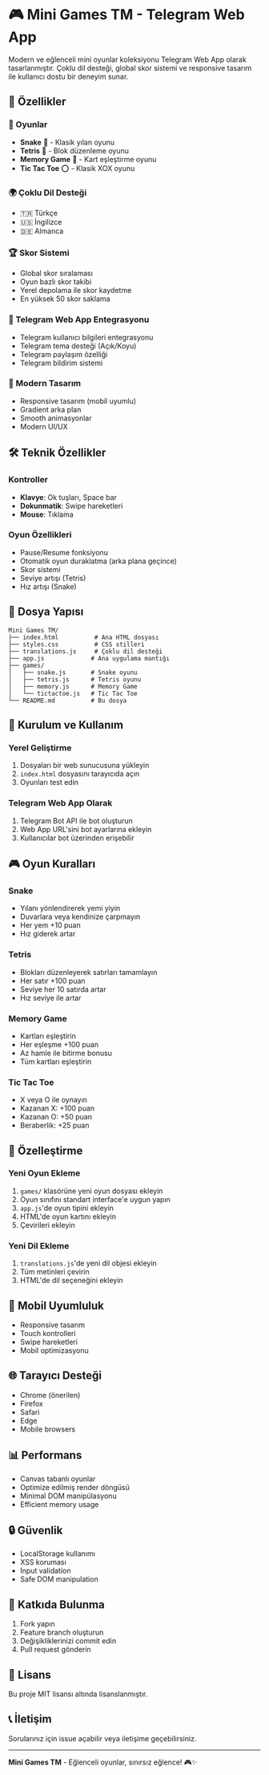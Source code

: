 # 🎮 Mini Games TM - Telegram Web App

Modern ve eğlenceli mini oyunlar koleksiyonu Telegram Web App olarak tasarlanmıştır. Çoklu dil desteği, global skor sistemi ve responsive tasarım ile kullanıcı dostu bir deneyim sunar.

## 🚀 Özellikler

### 🎯 Oyunlar
- **Snake** 🐍 - Klasik yılan oyunu
- **Tetris** 🧩 - Blok düzenleme oyunu
- **Memory Game** 🧠 - Kart eşleştirme oyunu
- **Tic Tac Toe** ⭕ - Klasik XOX oyunu

### 🌍 Çoklu Dil Desteği
- 🇹🇷 Türkçe
- 🇺🇸 İngilizce
- 🇩🇪 Almanca

### 🏆 Skor Sistemi
- Global skor sıralaması
- Oyun bazlı skor takibi
- Yerel depolama ile skor kaydetme
- En yüksek 50 skor saklama

### 📱 Telegram Web App Entegrasyonu
- Telegram kullanıcı bilgileri entegrasyonu
- Telegram tema desteği (Açık/Koyu)
- Telegram paylaşım özelliği
- Telegram bildirim sistemi

### 🎨 Modern Tasarım
- Responsive tasarım (mobil uyumlu)
- Gradient arka plan
- Smooth animasyonlar
- Modern UI/UX

## 🛠️ Teknik Özellikler

### Kontroller
- **Klavye**: Ok tuşları, Space bar
- **Dokunmatik**: Swipe hareketleri
- **Mouse**: Tıklama

### Oyun Özellikleri
- Pause/Resume fonksiyonu
- Otomatik oyun duraklatma (arka plana geçince)
- Skor sistemi
- Seviye artışı (Tetris)
- Hız artışı (Snake)

## 📁 Dosya Yapısı

```
Mini Games TM/
├── index.html          # Ana HTML dosyası
├── styles.css          # CSS stilleri
├── translations.js     # Çoklu dil desteği
├── app.js             # Ana uygulama mantığı
├── games/
│   ├── snake.js       # Snake oyunu
│   ├── tetris.js      # Tetris oyunu
│   ├── memory.js      # Memory Game
│   └── tictactoe.js   # Tic Tac Toe
└── README.md          # Bu dosya
```

## 🚀 Kurulum ve Kullanım

### Yerel Geliştirme
1. Dosyaları bir web sunucusuna yükleyin
2. `index.html` dosyasını tarayıcıda açın
3. Oyunları test edin

### Telegram Web App Olarak
1. Telegram Bot API ile bot oluşturun
2. Web App URL'sini bot ayarlarına ekleyin
3. Kullanıcılar bot üzerinden erişebilir

## 🎮 Oyun Kuralları

### Snake
- Yılanı yönlendirerek yemi yiyin
- Duvarlara veya kendinize çarpmayın
- Her yem +10 puan
- Hız giderek artar

### Tetris
- Blokları düzenleyerek satırları tamamlayın
- Her satır +100 puan
- Seviye her 10 satırda artar
- Hız seviye ile artar

### Memory Game
- Kartları eşleştirin
- Her eşleşme +100 puan
- Az hamle ile bitirme bonusu
- Tüm kartları eşleştirin

### Tic Tac Toe
- X veya O ile oynayın
- Kazanan X: +100 puan
- Kazanan O: +50 puan
- Beraberlik: +25 puan

## 🔧 Özelleştirme

### Yeni Oyun Ekleme
1. `games/` klasörüne yeni oyun dosyası ekleyin
2. Oyun sınıfını standart interface'e uygun yapın
3. `app.js`'de oyun tipini ekleyin
4. HTML'de oyun kartını ekleyin
5. Çevirileri ekleyin

### Yeni Dil Ekleme
1. `translations.js`'de yeni dil objesi ekleyin
2. Tüm metinleri çevirin
3. HTML'de dil seçeneğini ekleyin

## 📱 Mobil Uyumluluk

- Responsive tasarım
- Touch kontrolleri
- Swipe hareketleri
- Mobil optimizasyonu

## 🌐 Tarayıcı Desteği

- Chrome (önerilen)
- Firefox
- Safari
- Edge
- Mobile browsers

## 📊 Performans

- Canvas tabanlı oyunlar
- Optimize edilmiş render döngüsü
- Minimal DOM manipülasyonu
- Efficient memory usage

## 🔒 Güvenlik

- LocalStorage kullanımı
- XSS koruması
- Input validation
- Safe DOM manipulation

## 🤝 Katkıda Bulunma

1. Fork yapın
2. Feature branch oluşturun
3. Değişikliklerinizi commit edin
4. Pull request gönderin

## 📄 Lisans

Bu proje MIT lisansı altında lisanslanmıştır.

## 📞 İletişim

Sorularınız için issue açabilir veya iletişime geçebilirsiniz.

---

**Mini Games TM** - Eğlenceli oyunlar, sınırsız eğlence! 🎮✨ 